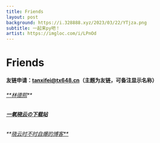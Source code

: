 ```yaml
---
title: Friends
layout: post
background: https://i.328888.xyz/2023/03/22/YTjza.png
subtitle: 一起来py吧！
artist: https://imgloc.com/i/LPnOd
---
```


# Friends

#### 友链申请：tanxifei@tx648.cn（主题为友链，可备注显示名称）

###### [**林德熙](https://blog.lindexi.com/)**

###### **[一氧晓云の下载站](https://d.oxyxc.top/)**

###### **[晓云时不时自爆的博客**](https://blog.oxyxc.top/)